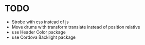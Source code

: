 # TODO

- Strobe with css instead of js
- Move drums with transform translate instead of position relative
- use Header Color package
- use Cordova Backlight package